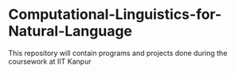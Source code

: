 # Computational-Linguistics-for-Natural-Language
This repository will contain programs and projects done during the coursework at IIT Kanpur
